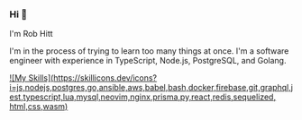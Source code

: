 ### Hi 👋
I'm Rob Hitt

I'm in the process of trying to learn too many things at once. I'm a software engineer with experience in TypeScript, Node.js, PostgreSQL, and Golang. 

[![My Skills](https://skillicons.dev/icons?i=js,nodejs,postgres,go,ansible,aws,babel,bash,docker,firebase,git,graphql,jest,typescript,lua,mysql,neovim,nginx,prisma,py,react,redis,sequelized, html,css,wasm)](https://skillicons.dev)


<!--
**robhittme/robhittme** is a ✨ _special_ ✨ repository because its `README.md` (this file) appears on your GitHub profile.

Here are some ideas to get you started:

- 🔭 I’m currently working on ...
- 🌱 I’m currently learning ...
- 👯 I’m looking to collaborate on ...
- 🤔 I’m looking for help with ...
- 💬 Ask me about ...
- 📫 How to reach me: ...
- 😄 Pronouns: ...
- ⚡ Fun fact: ...
-->

